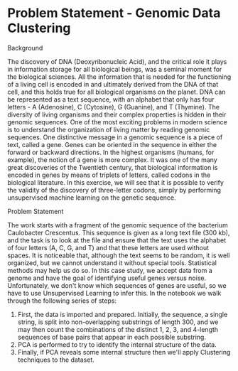 # Problem Statement - Genomic Data Clustering

Background

 The discovery of DNA (Deoxyribonucleic Acid), and the critical role it plays in information storage for all biological beings, was a seminal moment for the biological sciences. All the information that is needed for the functioning of a living cell is encoded in and ultimately derived from the DNA of that cell, and this holds true for all biological organisms on the planet.
DNA can be represented as a text sequence, with an alphabet that only has four letters - A (Adenosine), C (Cytosine), G (Guanine), and T (Thymine). The diversity of living organisms and their complex properties is hidden in their genomic sequences. One of the most exciting problems in modern science is to understand the organization of living matter by reading genomic sequences.
One distinctive message in a genomic sequence is a piece of text, called a gene. Genes can be oriented in the sequence in either the forward or backward directions. In the highest organisms (humans, for example), the notion of a gene is more complex.
It was one of the many great discoveries of the Twentieth century, that biological information is encoded in genes by means of triplets of letters, called codons in the biological literature.
In this exercise, we will see that it is possible to verify the validity of the discovery of three-letter codons, simply by performing unsupervised machine learning on the genetic sequence.
 
Problem Statement

 The work starts with a fragment of the genomic sequence of the bacterium Caulobacter Crescentus. This sequence is given as a long text file (300 kb), and the task is to look at the file and ensure that the text uses the alphabet of four letters (A, C, G, and T) and that these letters are used without spaces. It is noticeable that, although the text seems to be random, it is well organized, but we cannot understand it without special tools. Statistical methods may help us do so.
In this case study, we accept data from a genome and have the goal of identifying useful genes versus noise. Unfortunately, we don't know which sequences of genes are useful, so we have to use Unsupervised Learning to infer this.
In the notebook we walk through the following series of steps:
1.	First, the data is imported and prepared. Initially, the sequence, a single string, is split into non-overlapping substrings of length 300, and we may then count the combinations of the distinct 1, 2, 3, and 4-length sequences of base pairs that appear in each possible substring.
2.	PCA is performed to try to identify the internal structure of the data.
3.	Finally, if PCA reveals some internal structure then we'll apply Clustering techniques to the dataset.



